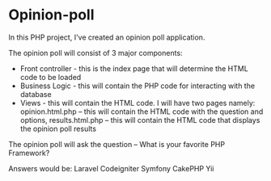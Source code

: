 # Opinion-poll
In this PHP project, I've created an opinion poll application.

The opinion poll will consist of 3 major components:
- Front controller - this is the index page that will determine the HTML code to be loaded
- Business Logic -  this will contain the PHP code for interacting with the database
- Views -  this will contain the HTML code. I will have two pages namely:
opinion.html.php – this will contain the HTML code with the question and options,
results.html.php – this will contain the HTML code that displays the opinion poll results

The opinion poll will ask the question –
What is your favorite PHP Framework?

Answers would be:
Laravel
Codeigniter
Symfony
CakePHP
Yii
